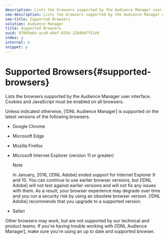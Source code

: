 ```yaml
---
description: Lists the browsers supported by the Audience Manager user interface. Cookies and JavaScript must be enabled on all browsers.
seo-description: Lists the browsers supported by the Audience Manager user interface. Cookies and JavaScript must be enabled on all browsers.
seo-title: Supported Browsers
solution: Audience Manager
title: Supported Browsers
uuid: 87069a6a-aca9-4def-8256-228db8ff52dd
index: y
internal: n
snippet: y
---
```


# Supported Browsers{#supported-browsers}

Lists the browsers supported by the Audience Manager user interface. Cookies and JavaScript must be enabled on all browsers.

<!-- 

c_supported_browsers.xml

 -->

Unless indicated otherwise, [!DNL Audience Manager] is supported on the latest versions of the following browsers.

* Google Chrome 
* Microsoft Edge 
* Mozilla Firefox 
* Microsoft Internet Explorer (version 11 or greater)

  >[!NOTE]
  >
  >In January, 2016, [!DNL Adobe] ended support for Internet Explorer 9 and 10. You can continue to use earlier browser versions, but [!DNL Adobe] will not test against earlier versions and will not fix any issues with them. As a result, your browser experience may degrade over time and you run a security risk by using an obsolete browser version. [!DNL Adobe] recommends that you upgrade to a supported version.

* Safari

Other browsers may work, but are not supported by our technical and product teams. If you're having trouble working with [!DNL Audience Manager], make sure you're using an up to date and supported browser. 
